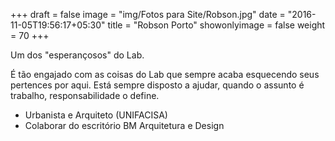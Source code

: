 +++
draft = false
image = "img/Fotos para Site/Robson.jpg"
date = "2016-11-05T19:56:17+05:30"
title = "Robson Porto"
showonlyimage = false
weight = 70
+++

Um dos "esperançosos" do Lab.
<!--more-->

É tão engajado com as coisas do Lab que sempre acaba esquecendo seus pertences por aqui.
Está sempre disposto a ajudar, quando o assunto é trabalho, responsabilidade o define.

* Urbanista e Arquiteto (UNIFACISA)
* Colaborar do escritório BM Arquitetura e Design
